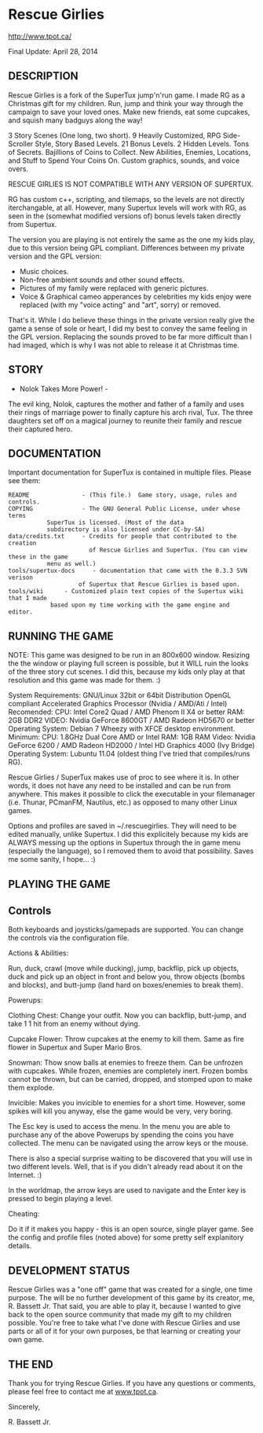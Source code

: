 Rescue Girlies
=============

<http://www.tpot.ca/>

Final Update: April 28, 2014

DESCRIPTION
-----------
  Rescue Girlies is a fork of the SuperTux jump'n'run game. I made RG as 
  a Christmas gift for my children. Run, jump and think your way through 
  the campaign to save your loved ones. Make new friends, eat some
  cupcakes, and squish many badguys along the way!
  
  3 Story Scenes (One long, two short).
  9 Heavily Customized, RPG Side-Scroller Style, Story Based Levels.
  21 Bonus Levels.
  2 Hidden Levels.
  Tons of Secrets.
  Bajillions of Coins to Collect.
  New Abilities, Enemies, Locations, and Stuff to Spend Your Coins On.
  Custom graphics, sounds, and voice overs.
  
  
  
  RESCUE GIRLIES IS NOT COMPATIBLE WITH ANY VERSION OF SUPERTUX.
  
  
  
  RG has custom c++, scripting, and tilemaps, so the levels are not directly 
  iterchangable, at all. However, many Supertux levels will work with RG, 
  as seen in the (somewhat modified versions of) bonus levels taken
  directly from Supertux.

  The version you are playing is not entirely the same as the one my kids 
  play, due to this version being GPL compliant. Differences between my
  private version and the GPL version:
  
  - Music choices.
  - Non-free ambient sounds and other sound effects.
  - Pictures of my family were replaced with generic pictures.
  - Voice & Graphical cameo apperances by celebrities my kids enjoy
     were replaced (with my "voice acting" and "art", sorry) or removed.
     
  That's it. While I do believe these things in the private version really
  give the game a sense of sole or heart, I did my best to convey the
  same feeling in the GPL version. Replacing the sounds proved to be
  far more difficult than I had imaged, which is why I was not able to 
  release it at Christmas time. 


STORY
-----

- Nolok Takes More Power! -

 The evil king, Nolok, captures the mother and father of a family and 
 uses their rings of marriage power to finally capture his arch rival,
 Tux. The three daughters set off on a magical journey to reunite their
 family and rescue their captured hero. 

  

DOCUMENTATION
-------------
  Important documentation for SuperTux is contained in multiple files.
  Please see them:

    README               - (This file.)  Game story, usage, rules and controls.
    COPYING              - The GNU General Public License, under whose terms
			   SuperTux is licensed. (Most of the data
			   subdirectory is also licensed under CC-by-SA)
    data/credits.txt     - Credits for people that contributed to the creation
                           of Rescue Girlies and SuperTux. (You can view these in the game 
			   menu as well.)
    tools/supertux-docs 	- documentation that came with the 0.3.3 SVN verison
						of Supertux that Rescue Girlies is based upon.
    tools/wiki		- Customized plain text copies of the Supertux wiki that I made 
				based upon my time working with the game engine and editor.


RUNNING THE GAME
----------------
  NOTE: This game was designed to be run in an 800x600 window. Resizing the
		the window or playing full screen is possible, but it WILL ruin the looks
		of the three story cut scenes. I did this, because my kids only play at
		that resolution and this game was made for them. :)

  System Requirements:
	GNU/Linux 32bit or 64bit Distribution
	OpenGL compliant Accelerated Graphics Processor (Nvidia / AMD/Ati / Intel)
  Recomended:
	CPU: Intel Core2 Quad / AMD Phenom II X4 or better
	RAM: 2GB DDR2
	VIDEO: Nvidia GeForce 8600GT / AMD Radeon HD5670 or better
	Operating System: Debian 7 Wheezy with XFCE desktop environment.
  Minimum:
	CPU: 1.8GHz Dual Core AMD or Intel
	RAM: 1GB RAM
	Video: Nvidia GeForce 6200 / AMD Radeon HD2000 / Intel HD Graphics 4000 (Ivy Bridge)
	Operating System: Lubuntu 11.04 (oldest thing I've tried that compiles/runs RG).

  Rescue Girlies / SuperTux makes use of proc to see where it is. In other words, it 
  does not have any need to be installed and can be run from anywhere. This makes
  it possible to click the executable in your filemanager (i.e. Thunar, PCmanFM,
  Nautilus, etc.) as opposed to many other Linux games.

  Options and profiles are saved in ~/.rescuegirlies. They will need to be edited 
   manually, unlike Supertux. I did this explicitely because my kids are ALWAYS
   messing up the options in Supertux through the in game menu (especially the
   language), so I removed them to avoid that possibility. Saves me some sanity,
   I hope... :)

  

PLAYING THE GAME
----------------
  Controls
  --------
  Both keyboards and joysticks/gamepads are supported. You can change the
  controls via the configuration file. 
  
  Actions & Abilities:
  
  Run, duck, crawl (move while ducking), jump, backflip, pick up objects, duck
  and pick up an object in front and below you, throw objects (bombs and blocks),
  and butt-jump (land hard on boxes/enemies to break them).
  
  Powerups:
  
  Clothing Chest: Change your outfit. Now you can backflip, butt-jump, and take 1
				1 hit from an enemy without dying.
				
  Cupcake Flower: Throw cupcakes at the enemy to kill them. Same as fire flower
				in Supertux and Super Mario Bros.
				
  Snowman: Thow snow balls at enemies to freeze them. Can be unfrozen with 
			cupcakes. While frozen, enemies are completely inert. Frozen
			bombs cannot be thrown, but can be carried, dropped, and stomped
			upon to make them explode.
			
 Invicible: Makes you invicible to enemies for a short time. However, some spikes
		   will kill you anyway, else the game would be very, very boring.

  The Esc key  is used to access the menu. In the menu you are able to purchase
  any of the above Powerups by spending the coins you have collected. The menu 
  can be navigated using the arrow keys or the mouse. 
  
  There is also a special surprise waiting to be discovered that you will use in two 
  different levels. Well, that is if you didn't already read about it on the Internet. :)

  In the worldmap, the arrow keys are used to navigate and the Enter key is pressed
  to begin playing a level. 
  

  Cheating: 
 
  Do it if it makes you happy - this is an open source, single player game. See the 
  config and profile files (noted above) for some pretty self explanitory details.


DEVELOPMENT STATUS
------------------
 Rescue Girlies was a "one off" game that was created for a single, one time purpose.
 The will be no further development of this game by its creator, me, R. Bassett Jr. That 
 said, you are able to play it, because I wanted to give back to the open source
 community that made my gift to my children possible. You're free to take what I've
 done with Rescue Girlies and use parts or all of it for your own purposes, be that 
 learning or creating your own game. 


THE END
-------

Thank you for trying Rescue Girlies. If you have any questions or comments, please
feel free to contact me at www.tpot.ca. 

Sincerely, 

R. Bassett Jr.

